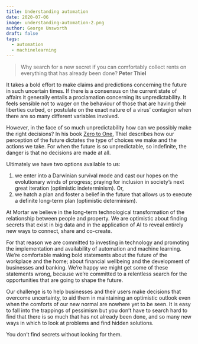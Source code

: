 ```yaml
---
title: Understanding automation
date: 2020-07-06
image: understanding-automation-2.png
author: George Unsworth
draft: false
tags:
  - automation
  - machinelearning
---
```


> Why search for a new secret if you can comfortably collect rents on everything that has already been done?
>  **Peter Thiel**

It takes a bold effort to make claims and predictions concerning the future in such uncertain times. If there is a consensus on the current state of affairs it generally entails a proclamation concerning its unpredictability. It feels sensible not to wager on the behaviour of those that are having their liberties curbed, or postulate on the exact nature of a virus’ contagion when there are so many different variables involved. 

However, in the face of so much unpredictability how can we possibly make the right decisions? In his book [Zero to One](https://en.wikipedia.org/wiki/Zero_to_One), Thiel describes how our perception of the future dictates the type of choices we make and the actions we take. For when the future is so unpredictable, so indefinite, the danger is that no decisions are made at all. 

Ultimately we have two options available to us:

1.  we enter into a Darwinian survival mode and cast our hopes on the evolutionary winds of progress; praying for inclusion in society’s next great iteration (optimistic indeterminism). Or,
2.  we hatch a plan and foster a belief in the future that allows us to execute a definite long-term plan (optimistic determinism). 

At Mortar we believe in the long-term technological transformation of the relationship between people and property. We are optimistic about finding secrets that exist in big data and in the application of AI to reveal entirely new ways to connect, share and co-create. 

For that reason we are committed to investing in technology and promoting the implementation and availability of automation and machine learning. We’re comfortable making bold statements about the future of the workplace and the home; about financial wellbeing and the development of businesses and banking. We’re happy we might get some of these statements wrong, because we’re committed to a relentless search for the opportunities that are going to shape the future. 

Our challenge is to help businesses and their users make decisions that overcome uncertainty, to aid them in maintaining an optimistic outlook even when the comforts of our new normal are nowhere yet to be seen. It is easy to fall into the trappings of pessimism but you don’t have to search hard to find that there is so much that has not already been done, and so many new ways in which to look at problems and find hidden solutions. 

You don’t find secrets without looking for them.
